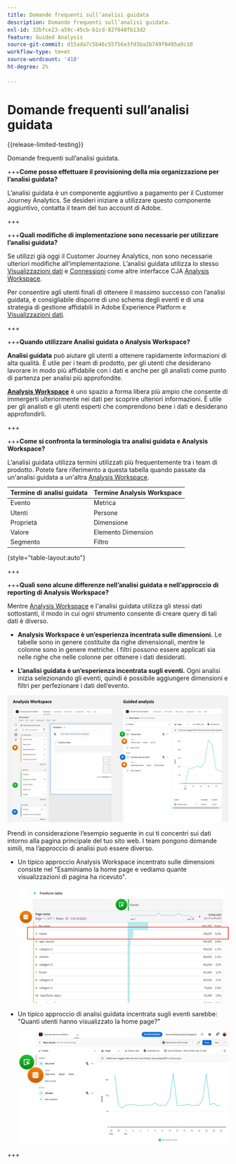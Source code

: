 ```yaml
---
title: Domande frequenti sull’analisi guidata
description: Domande frequenti sull’analisi guidata.
exl-id: 32bfce23-a59c-45cb-b1cd-82f048fb13d2
feature: Guided Analysis
source-git-commit: d15ada7c5b46c55f56e3fd3ba2b749f0495a0c10
workflow-type: tm+mt
source-wordcount: '418'
ht-degree: 2%

---
```


# Domande frequenti sull’analisi guidata

{{release-limited-testing}}

Domande frequenti sull’analisi guidata.

+++**Come posso effettuare il provisioning della mia organizzazione per l’analisi guidata?**

L’analisi guidata è un componente aggiuntivo a pagamento per il Customer Journey Analytics. Se desideri iniziare a utilizzare questo componente aggiuntivo, contatta il team del tuo account di Adobe.

+++

+++**Quali modifiche di implementazione sono necessarie per utilizzare l’analisi guidata?**

Se utilizzi già oggi il Customer Journey Analytics, non sono necessarie ulteriori modifiche all’implementazione. L’analisi guidata utilizza lo stesso [Visualizzazioni dati](../data-views/data-views.md) e [Connessioni](../connections/overview.md) come altre interfacce CJA [Analysis Workspace](../analysis-workspace/home.md).

Per consentire agli utenti finali di ottenere il massimo successo con l’analisi guidata, è consigliabile disporre di uno schema degli eventi e di una strategia di gestione affidabili in Adobe Experience Platform e [Visualizzazioni dati](../data-views/data-views.md).

+++

+++**Quando utilizzare Analisi guidata o Analysis Workspace?**

**Analisi guidata** può aiutare gli utenti a ottenere rapidamente informazioni di alta qualità. È utile per i team di prodotto, per gli utenti che desiderano lavorare in modo più affidabile con i dati e anche per gli analisti come punto di partenza per analisi più approfondite.

**[Analysis Workspace](../analysis-workspace/home.md)** è uno spazio a forma libera più ampio che consente di immergerti ulteriormente nei dati per scoprire ulteriori informazioni. È utile per gli analisti e gli utenti esperti che comprendono bene i dati e desiderano approfondirli.

+++

+++**Come si confronta la terminologia tra analisi guidata e Analysis Workspace?**

L’analisi guidata utilizza termini utilizzati più frequentemente tra i team di prodotto. Potete fare riferimento a questa tabella quando passate da un&#39;analisi guidata a un&#39;altra [Analysis Workspace](../analysis-workspace/home.md).

| Termine di analisi guidata | Termine Analysis Workspace |
| --- | --- |
| Evento | Metrica |
| Utenti | Persone |
| Proprietà | Dimensione |
| Valore | Elemento Dimension |
| Segmento | Filtro |

{style="table-layout:auto"}

+++

+++**Quali sono alcune differenze nell’analisi guidata e nell’approccio di reporting di Analysis Workspace?**

Mentre [Analysis Workspace](../analysis-workspace/home.md) e l&#39;analisi guidata utilizza gli stessi dati sottostanti, il modo in cui ogni strumento consente di creare query di tali dati è diverso.

* **Analysis Workspace è un’esperienza incentrata sulle dimensioni.** Le tabelle sono in genere costituite da righe dimensionali, mentre le colonne sono in genere metriche. I filtri possono essere applicati sia nelle righe che nelle colonne per ottenere i dati desiderati.

* **L’analisi guidata è un’esperienza incentrata sugli eventi.** Ogni analisi inizia selezionando gli eventi, quindi è possibile aggiungere dimensioni e filtri per perfezionare i dati dell’evento.

![Struttura](assets/structure.png)

Prendi in considerazione l’esempio seguente in cui ti concentri sui dati intorno alla pagina principale del tuo sito web. I team pongono domande simili, ma l’approccio di analisi può essere diverso.

* Un tipico approccio Analysis Workspace incentrato sulle dimensioni consiste nel &quot;Esaminiamo la home page e vediamo quante visualizzazioni di pagina ha ricevuto&quot;.

  ![Dimension centrato](assets/dimension-centered.png)

* Un tipico approccio di analisi guidata incentrata sugli eventi sarebbe: &quot;Quanti utenti hanno visualizzato la home page?&quot;

  ![Evento centrato](assets/event-centered.png)

+++
